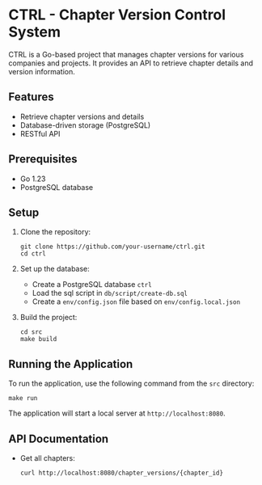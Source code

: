 # CTRL - Chapter Version Control System

CTRL is a Go-based project that manages chapter versions for various companies and projects. It provides an API to retrieve chapter details and version information.

## Features

- Retrieve chapter versions and details
- Database-driven storage (PostgreSQL)
- RESTful API

## Prerequisites

- Go 1.23
- PostgreSQL database

## Setup

1. Clone the repository:
   ```
   git clone https://github.com/your-username/ctrl.git
   cd ctrl
   ```

2. Set up the database:
   - Create a PostgreSQL database `ctrl`
   - Load the sql script in `db/script/create-db.sql`
   - Create a `env/config.json` file based on `env/config.local.json`

3. Build the project:
   ```
   cd src
   make build
   ```

## Running the Application

To run the application, use the following command from the `src` directory:

```
make run
```

The application will start a local server at `http://localhost:8080`.

## API Documentation

- Get all chapters:
  ```
  curl http://localhost:8080/chapter_versions/{chapter_id}
  ```
